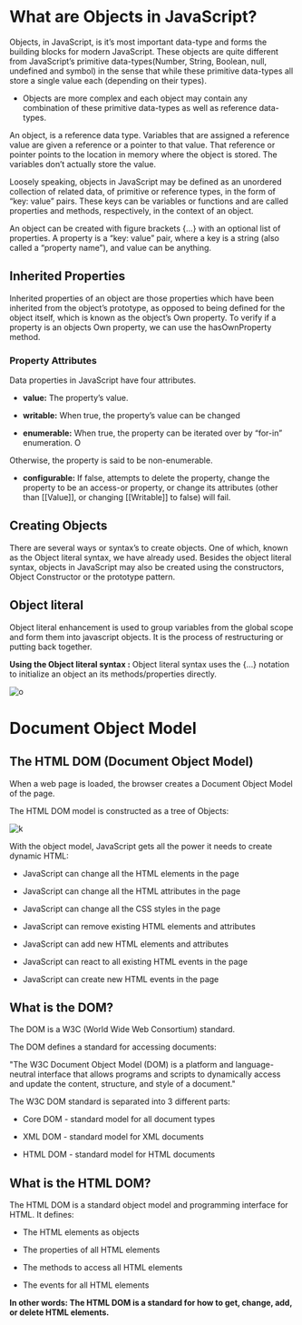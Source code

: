 # What are Objects in JavaScript?

Objects, in JavaScript, is it’s most important data-type and forms the building blocks for modern JavaScript. These objects are quite different from JavaScript’s primitive data-types(Number, String, Boolean, null, undefined and symbol) in the sense that while these primitive data-types all store a single value each (depending on their types).

- Objects are more complex and each object may contain any combination of these primitive data-types as well as reference data-types.


An object, is a reference data type. Variables that are assigned a reference value are given a reference or a pointer to that value. That reference or pointer points to the location in memory where the object is stored. The variables don’t actually store the value.


Loosely speaking, objects in JavaScript may be defined as an unordered collection of related data, of primitive or reference types, in the form of “key: value” pairs. These keys can be variables or functions and are called properties and methods, respectively, in the context of an object.

An object can be created with figure brackets {…} with an optional list of properties. A property is a “key: value” pair, where a key is a string (also called a “property name”), and value can be anything.

## Inherited Properties

Inherited properties of an object are those properties which have been inherited from the object’s prototype, as opposed to being defined for the object itself, which is known as the object’s Own property. To verify if a property is an objects Own property, we can use the hasOwnProperty method.

### Property Attributes

Data properties in JavaScript have four attributes.

- **value:** The property’s value.

- **writable:** When true, the property’s value can be changed

- **enumerable:** When true, the property can be iterated over by “for-in” enumeration. O

Otherwise, the property is said to be non-enumerable.

- **configurable:** If false, attempts to delete the property, change the property to be an access-or property, or change its attributes (other than [[Value]], or changing [[Writable]] to false) will fail.

## Creating Objects

There are several ways or syntax’s to create objects. One of which, known as the Object literal syntax, we have already used. Besides the object literal syntax, objects in JavaScript may also be created using the constructors, Object Constructor or the prototype pattern.

## Object literal 

Object literal enhancement is used to group variables from the global scope and form them into javascript objects. It is the process of restructuring or putting back together.


**Using the Object literal syntax :** Object literal syntax uses the {…} notation to initialize an object an its methods/properties directly.

![o](https://miro.medium.com/max/1200/1*96Uu1IPFGKxqspDd9GUoMA.png)

# Document Object Model

## The HTML DOM (Document Object Model)

When a web page is loaded, the browser creates a Document Object Model of the page.

The HTML DOM model is constructed as a tree of Objects:

![k](https://cdn.guru99.com/images/JavaScript/javascript8_1.png)

With the object model, JavaScript gets all the power it needs to create dynamic HTML:

- JavaScript can change all the HTML elements in the page

- JavaScript can change all the HTML attributes in the page

- JavaScript can change all the CSS styles in the page

- JavaScript can remove existing HTML elements and attributes

- JavaScript can add new HTML elements and attributes

- JavaScript can react to all existing HTML events in the page

- JavaScript can create new HTML events in the page

## What is the DOM?

The DOM is a W3C (World Wide Web Consortium) standard.

The DOM defines a standard for accessing documents:

"The W3C Document Object Model (DOM) is a platform and language-neutral interface that allows programs and scripts to dynamically access and update the content, structure, and style of a document."

The W3C DOM standard is separated into 3 different parts:

- Core DOM - standard model for all document types

- XML DOM - standard model for XML documents

- HTML DOM - standard model for HTML documents

## What is the HTML DOM?

The HTML DOM is a standard object model and programming interface for HTML. It defines:

- The HTML elements as objects

- The properties of all HTML elements

- The methods to access all HTML elements

- The events for all HTML elements

**In other words: The HTML DOM is a standard for how to get, change, add, or delete HTML elements.**

